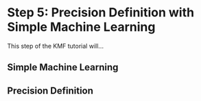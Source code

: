 Step 5: Precision Definition with Simple Machine Learning
======================
 
This step of the KMF tutorial will...


Simple Machine Learning
-------------


Precision Definition
------------------
